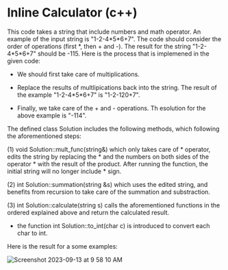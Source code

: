 # Inline Calculator (c++)

This code takes a string that include numbers and math operator. An example of the input string is "1-2-4\*5\*6+7". The code should consider the order of operations (first \*, then + and -). The result for the string "1-2-4\*5\*6+7" should be -115.
Here is the process that is implemened in the given code:

* We should first take care of multiplications.
* Replace the results of multlipications back into the string. The result of the example "1-2-4\*5\*6+7" is "1-2-120+7".

* Finally, we take care of the + and - operations. Th esolution for the above example is "-114".

The defined class Solution includes the following methods, which following the aforementioned steps:

(1) void Solution::mult_func(string&) which only takes care of \* operator, edits the string by replacing the \* and the numbers on both sides of the operator * with the result of the product. After running the function, the initial string will no longer include \* sign.

(2) int Solution::summation(string &s) which uses the edited string, and benefits from recursion to take care of the summation and substraction.

(3) int Solution::calculate(string s) calls the aforementioned functions in the ordered explained above and return the calculated result.

* the function int Solution::to_int(char c) is introduced to convert each char to int.

Here is the result for a some examples:

![Screenshot 2023-09-13 at 9 58 10 AM](https://github.com/sahandmsh/Calculator/assets/82970651/549f7177-8f4b-413f-a449-f80b0fd97284)





